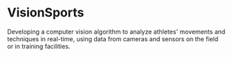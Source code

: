 # VisionSports
Developing a computer vision algorithm to analyze athletes' movements and techniques in real-time, using data from cameras and sensors on the field or in training facilities.
